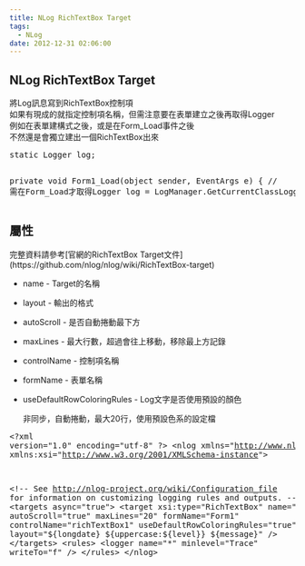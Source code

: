 ```yaml
---
title: NLog RichTextBox Target
tags:
  - NLog
date: 2012-12-31 02:06:00
---
```


## NLog RichTextBox Target
<div>將Log訊息寫到RichTextBox控制項</div><div>如果有現成的就指定控制項名稱，但需注意要在表單建立之後再取得Logger</div><div>例如在表單建構式之後，或是在Form_Load事件之後</div><div>不然還是會獨立建出一個RichTextBox出來</div><div>
</div><div><pre class="brush:csharp">static Logger log;

private void Form1_Load(object sender, EventArgs e)
{
    // 需在Form_Load才取得Logger
    log = LogManager.GetCurrentClassLogger();
}
</pre></div>

## 屬性
<div>完整資料請參考[官網的RichTextBox Target文件](https://github.com/nlog/nlog/wiki/RichTextBox-target)</div><div>

*   name - Target的名稱
*   layout - 輸出的格式
*   autoScroll - 是否自動捲動最下方
*   maxLines - 最大行數，超過會往上移動，移除最上方記錄
*   controlName - 控制項名稱
*   formName - 表單名稱
*   useDefaultRowColoringRules - Log文字是否使用預設的顏色<div>非同步，自動捲動，最大20行，使用預設色系的設定檔</div></div><div><pre class="brush:xml">&lt;?xml version="1.0" encoding="utf-8" ?&gt;
&lt;nlog xmlns="http://www.nlog-project.org/schemas/NLog.xsd"
      xmlns:xsi="http://www.w3.org/2001/XMLSchema-instance"&gt;

    &lt;!-- 
  See http://nlog-project.org/wiki/Configuration_file 
  for information on customizing logging rules and outputs.
   --&gt;
    &lt;targets async="true"&gt;
        &lt;target xsi:type="RichTextBox" name="f" 
                autoScroll="true"
                maxLines="20" 
                formName="Form1" 
                controlName="richTextBox1"
                useDefaultRowColoringRules="true"
                layout="${longdate} ${uppercase:${level}} ${message}"  /&gt;
    &lt;/targets&gt;
    &lt;rules&gt;
        &lt;logger name="*" minlevel="Trace" writeTo="f" /&gt;
    &lt;/rules&gt;
&lt;/nlog&gt;
</pre></div><div>
</div>